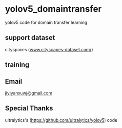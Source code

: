 # yolov5_domaintransfer
  yolov5  code for domain transfer learning 
 ## support   dataset
 
 cityspaces  (www.cityscapes-dataset.com/)
 ## training
 
  
## Email
jiyiyanxuwj@gmail.com
  
## Special Thanks
ultralytics's (https://github.com/ultralytics/yolov5)   code 

